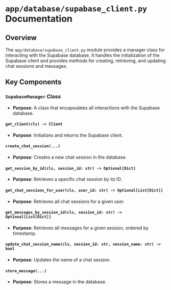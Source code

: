 # `app/database/supabase_client.py` Documentation

## Overview

The `app/database/supabase_client.py` module provides a manager class for interacting with the Supabase database. It handles the initialization of the Supabase client and provides methods for creating, retrieving, and updating chat sessions and messages.

## Key Components

### `SupabaseManager` Class
- **Purpose**: A class that encapsulates all interactions with the Supabase database.

#### `get_client(cls) -> Client`
- **Purpose**: Initializes and returns the Supabase client.

#### `create_chat_session(...)`
- **Purpose**: Creates a new chat session in the database.

#### `get_session_by_id(cls, session_id: str) -> Optional[Dict]`
- **Purpose**: Retrieves a specific chat session by its ID.

#### `get_chat_sessions_for_user(cls, user_id: str) -> Optional[List[Dict]]`
- **Purpose**: Retrieves all chat sessions for a given user.

#### `get_messages_by_session_id(cls, session_id: str) -> Optional[List[Dict]]`
- **Purpose**: Retrieves all messages for a given session, ordered by timestamp.

#### `update_chat_session_name(cls, session_id: str, session_name: str) -> bool`
- **Purpose**: Updates the name of a chat session.

#### `store_message(...)`
- **Purpose**: Stores a message in the database.

